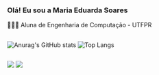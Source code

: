 ### Olá! Eu sou a Maria Eduarda Soares 
👩🏽‍💻 Aluna de Engenharia de Computação - UTFPR
##
![Anurag's GitHub stats](https://github-readme-stats.vercel.app/api?username=maduromana&show_icons=true&theme=radical)
![Top Langs](https://github-readme-stats.vercel.app/api/top-langs/?username=maduromana&layout=compact&theme=radical)
##
<div> 
  <a href = "mailto:madu.romana@gmail.com"><img src="https://img.shields.io/badge/-Gmail-%23333?style=for-the-badge&logo=gmail&logoColor=white" target="_blank"></a>
   <a href="https://www.linkedin.com/in/maria-eduarda-soares-romana-silva-629309208?utm_source=share&utm_campaign=share_via&utm_content=profile&utm_medium=android_app" target="_blank"><img src="https://img.shields.io/badge/-LinkedIn-%230077B5?style=for-the-badge&logo=linkedin&logoColor=white" target="_blank"></a>   
</div>


